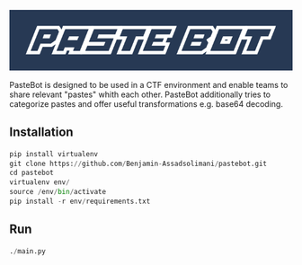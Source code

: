 ![Alt text](/static/img/header.png?raw=true "PasteBot")

PasteBot is designed to be used in a CTF environment and enable teams to share relevant "pastes" whith each other. PasteBot additionally tries to categorize pastes and offer useful transformations e.g. base64 decoding.

## Installation

```python
pip install virtualenv
git clone https://github.com/Benjamin-Assadsolimani/pastebot.git
cd pastebot
virtualenv env/
source /env/bin/activate
pip install -r env/requirements.txt
```
## Run

```python
./main.py
```
